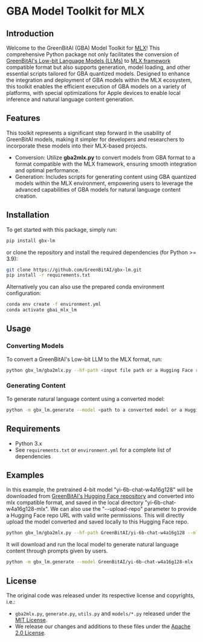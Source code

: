 
# GBA Model Toolkit for MLX

## Introduction
Welcome to the GreenBitAI (GBA) Model Toolkit for [MLX](https://github.com/ml-explore/mlx)! This comprehensive Python package not only facilitates the conversion of [GreenBitAI's Low-bit Language Models (LLMs)](https://huggingface.co/GreenBitAI) to [MLX framework](https://github.com/ml-explore/mlx) compatible format but also supports generation, model loading, and other essential scripts tailored for GBA quantized models. Designed to enhance the integration and deployment of GBA models within the MLX ecosystem, this toolkit enables the efficient execution of GBA models on a variety of platforms, with special optimizations for Apple devices to enable local inference and natural language content generation. 

## Features

This toolkit represents a significant step forward in the usability of GreenBitAI models, making it simpler for developers and researchers to incorporate these models into their MLX-based projects. 

- Conversion: Utilize **gba2mlx.py** to convert models from GBA format to a format compatible with the MLX framework, ensuring smooth integration and optimal performance.
- Generation: Includes scripts for generating content using GBA quantized models within the MLX environment, empowering users to leverage the advanced capabilities of GBA models for natural language content creation.

## Installation
To get started with this package, simply run:
```bash
pip install gbx-lm
```
or clone the repository and install the required dependencies (for Python >= 3.9):
```bash
git clone https://github.com/GreenBitAI/gbx-lm.git
pip install -r requirements.txt
```
Alternatively you can also use the prepared conda environment configuration:
```bash
conda env create -f environment.yml
conda activate gbai_mlx_lm
```

## Usage
### Converting Models
To convert a GreenBitAI's Low-bit LLM to the MLX format, run:
```bash
python gbx_lm/gba2mlx.py --hf-path <input file path or a Hugging Face repo> --mlx-path <output file path> --hf-token <your huggingface token> --upload-repo <a Hugging Face repo name>
```

### Generating Content
To generate natural language content using a converted model:
```bash
python -m gbx_lm.generate --model <path to a converted model or a Hugging Face repo name>
```

## Requirements

- Python 3.x
- See `requirements.txt` or `environment.yml` for a complete list of dependencies

## Examples
In this example, the pretrained 4-bit model "yi-6b-chat-w4a16g128" will be downloaded from [GreenBitAI's Hugging Face repository](https://huggingface.co/GreenBitAI) and converted into mlx compatible format, and saved in the local directory "yi-6b-chat-w4a16g128-mlx".
We can also use the "--upload-repo" parameter to provide a Hugging Face repo URL with valid write permissions. This will directly upload the model converted and saved locally to this Hugging Face repo. 
```bash
python gbx_lm/gba2mlx.py --hf-path GreenBitAI/yi-6b-chat-w4a16g128 --mlx-path yi-6b-chat-w4a16g128-mlx/ --hf-token <your huggingface token> --upload-repo GreenBitAI/yi-6b-chat-w4a16g128-mlx
```
It will download and run the local model to generate natural language content through prompts given by users.
```bash
python -m gbx_lm.generate --model GreenBitAI/yi-6b-chat-w4a16g128-mlx  --max-tokens 100 --prompt "calculate 4*8+1024=" --eos-token '<|im_end|>'
```

## License
The original code was released under its respective license and copyrights, i.e.:

- `gba2mlx.py`, `generate.py`, `utils.py` and `models/*.py` released under the [MIT License](https://github.com/ml-explore/mlx-examples/blob/main/LICENSE).
- We release our changes and additions to these files under the [Apache 2.0 License](LICENSE).
